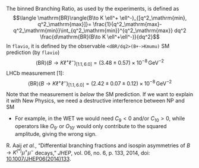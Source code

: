 The binned Branching Ratio, as used by the experiments, is defined as $$\langle \mathrm{BR}\rangle(B\to K \ell^+ \ell^-)_{[q^2_\mathrm{min}, q^2_\mathrm{max}]}= \frac{1}{q^2_\mathrm{max}-q^2_\mathrm{min}}\int_{q^2_\mathrm{min}}^{q^2_\mathrm{max}} dq^2 \frac{d\mathrm{BR}(B\to K \ell^+\ell^-)}{dq^2}$$
In `flavio`, it is defined by the observable `<dBR/dq2>(B+->Kmumu)`
SM prediction (by `flavio`) $$\langle \mathrm{BR}\rangle(B\to K \ell^+ \ell^-)_{[1.1, 6.0]}=(3.48\pm 0.57)\times10^{-8}\,\mathrm{GeV}^{-2}$$
LHCb measurement [1]: $$\langle \mathrm{BR}\rangle(B\to K \ell^+ \ell^-)_{[1.1, 6.0]}=(2.42\pm 0.07\pm0.12)\times10^{-8}\,\mathrm{GeV}^{-2}$$
Note that the measurement is *below* the SM prediction. If we want to explain it with New Physics, we need a destructive interference between NP and SM
-  For example, in the WET we would need $C_9 < 0$ and/or $C_{10} > 0$, while operators like $O_{9'}$ or $O_{10'}$ would only contribute to the squared amplitude, giving the wrong sign.

R. Aaij _et al._, “Differential branching fractions and isospin asymmetries of $B \to K^{(*)}\mu^{+}\mu^{-}$ decays,” _JHEP_, vol. 06, no. 6, p. 133, 2014, doi: [10.1007/JHEP06(2014)133](https://doi.org/10.1007/JHEP06(2014)133). 